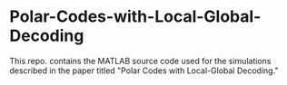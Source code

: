 # Polar-Codes-with-Local-Global-Decoding
This repo. contains the MATLAB source code used for the simulations described in the paper titled "Polar Codes with Local-Global Decoding."
